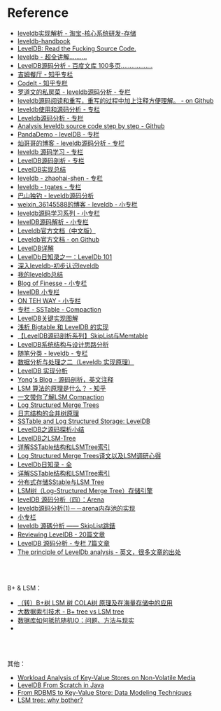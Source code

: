 # Reference

- [leveldb实现解析 - 淘宝-核心系统研发-存储](https://github.com/rsy56640/read_and_analyse_levelDB/blob/master/reference/DB%20leveldb%E5%AE%9E%E7%8E%B0%E8%A7%A3%E6%9E%90.pdf)
- [leveldb-handbook](https://leveldb-handbook.readthedocs.io/zh/latest/)
- [LevelDB: Read the Fucking Source Code.](http://www.grakra.com/2017/06/17/Leveldb-RTFSC/)
- [leveldb - 超全讲解..........](https://dirtysalt.github.io/html/leveldb.html)
- [LevelDB源码分析 - 百度文库 100多页..................](https://wenku.baidu.com/view/b3285278b90d6c85ec3ac687.html)
- [吉姆餐厅 - 知乎专栏](https://zhuanlan.zhihu.com/jimderestaurant)
- [CodeIt - 知乎专栏](https://zhuanlan.zhihu.com/codeit)
- [罗道文的私房菜 - leveldb源码分析 - 专栏](http://luodw.cc/categories/leveldb/)
- [leveldb源码阅读和重写，重写的过程中加上注释方便理解。 - on Github](https://github.com/snipercy/leveldb)
- [leveldb使用和源码分析 - 专栏](https://www.cnblogs.com/ym65536/category/1076262.html)
- [Leveldb源码分析 - 专栏](https://blog.csdn.net/sparkliang/article/category/1342001)
- [Analysis leveldb source code step by step - Github](https://github.com/rjl493456442/leveldb-handbook)
- [PandaDemo - levelDB - 专栏](http://www.pandademo.com/category/tech/leveldb/)
- [灿哥哥的博客 - leveldb源码分析 - 专栏](https://blog.csdn.net/caoshangpa/article/category/7351350)
- [leveldb 源码学习 - 专栏](https://www.jianshu.com/nb/9496943)
- [LevelDB源码剖析 - 专栏](http://mingxinglai.com/cn/categories/#NoSql)
- [LevelDB实现总结](http://morefreeze.github.io/2016/05/LevelDB-Summarize.html)
- [leveldb - zhaohai-shen - 专栏](https://www.cnblogs.com/shenzhaohai1989/p/)
- [leveldb - tgates - 专栏](https://www.cnblogs.com/KevinT/category/590804.html)
- [巴山独钓 - leveldb源码分析](https://blog.csdn.net/tankles/article/category/1167229)
- [weixin_36145588的博客 - leveldb - 小专栏](https://blog.csdn.net/weixin_36145588/article/category/6995299)
- [leveldb源码学习系列 - 小专栏](https://www.cnblogs.com/Jack47/tag/leveldb/)
- [levelDB源码解析 - 小专栏](https://www.jianshu.com/nb/10717873)
- [Leveldb官方文档（中文版）](https://blog.csdn.net/u012796139/article/details/50241409)
- [Leveldb官方文档 - on Github](https://github.com/google/leveldb/tree/master/doc)
- [LevelDB详解](https://blog.csdn.net/linuxheik/article/details/52768223)
- [LevelDb日知录之一：LevelDb 101](http://blog.chinaunix.net/uid-26575352-id-3245476.html)
- [深入leveldb-初步认识leveldb](https://blog.csdn.net/chenguolinblog/article/details/50611767)
- [我的leveldb总结](https://blog.csdn.net/poi7777/article/details/49124491)
- [Blog of Finesse - 小专栏](http://brg-liuwei.github.io/)
- [levelDB 小专栏](https://www.cnblogs.com/xueqiuqiu/tag/leveldb/)
- [ON TEH WAY - 小专栏](http://tonyz93.blogspot.com/search?q=leveldb)
- [专栏 - SSTable - Compaction](http://bean-li.github.io/categories/#leveldb)
- [LevelDB关键实现图解](http://www.wzxue.com/leveldb%E5%9B%BE%E8%A7%A3/)
- [浅析 Bigtable 和 LevelDB 的实现](https://draveness.me/bigtable-leveldb)
- [【LevelDB源码剖析系列】SkipList与Memtable](https://yq.aliyun.com/articles/64357)
- [LevelDB系统结构与设计思路分析](https://yq.aliyun.com/articles/618109?spm=a2c4e.11154873.tagmain.54.48c636ddEneOSc)
- [随笔分类 - leveldb - 专栏](https://www.cnblogs.com/KevinT/category/590804.html)
- [数据分析与处理之二（Leveldb 实现原理）](http://www.cnblogs.com/haippy/archive/2011/12/04/2276064.html?spm=a2c4e.11153940.blogcont618109.11.5e1562979sTGQC)
- [LevelDB 实现分析](http://taobaofed.org/blog/2017/07/05/leveldb-analysis/)
- [Yong's Blog - 源码剖析，英文注释](http://yongblog.us/tags/LevelDB/)
- [LSM 算法的原理是什么？ - 知乎](https://www.zhihu.com/question/19887265)
- [一文带你了解LSM Compaction](https://zhuanlan.zhihu.com/p/37003275)
- [Log Structured Merge Trees](http://www.benstopford.com/2015/02/14/log-structured-merge-trees/)
- [日志结构的合并树原理](https://www.cnblogs.com/siegfang/archive/2013/01/12/lsm-tree.html)
- [SSTable and Log Structured Storage: LevelDB](https://www.igvita.com/2012/02/06/sstable-and-log-structured-storage-leveldb/)
- [LevelDB之源码探析小结](http://zouzls.github.io/2016/12/06/LevelDB%E4%B9%8B%E6%BA%90%E7%A0%81%E6%8E%A2%E6%9E%90%E5%B0%8F%E7%BB%93/)
- [LevelDB之LSM-Tree](http://zouzls.github.io/2016/11/23/LevelDB%E4%B9%8BLSM-Tree/)
- [详解SSTable结构和LSMTree索引](http://www.cnblogs.com/fxjwind/archive/2012/08/14/2638371.html)
- [Log Structured Merge Trees译文以及LSM调研心得](http://weakyon.com/2015/04/08/Log-Structured-Merge-Trees.html)
- [LevelDb日知录 - 全](https://blog.csdn.net/elton_xiao/article/details/52556851)
- [详解SSTable结构和LSMTree索引](https://yq.aliyun.com/articles/85107)
- [分布式存储SStable与LSM Tree](http://coterie.tech/2017/03/24/sstable-lsmtree/)
- [LSM树（Log-Structured Merge Tree）存储引擎](https://blog.csdn.net/u014774781/article/details/52105708)
- [levelDB 源码分析（四）：Arena](http://www.liuhaihua.cn/archives/381569.html)
- [leveldb源码分析(1)－－arena内存池的实现](https://segmentfault.com/a/1190000003061165)
- [小专栏](http://plutolove.hatenablog.com/archive/category/LevelDB)
- [leveldb 源碼分析 —— SkipList跳錶](https://hk.saowen.com/a/a2139d2f9c67a8fc429c49c61ab1af46887140473d55ffbea63a9d9780136739)
- [Reviewing LevelDB - 20篇文章](https://ayende.com/blog/search?q=leveldb)
- [LevelDB 源码分析 - 专栏 7篇文章](http://cighao.com/2016/08/13/leveldb-source-analysis-01-introduction/)
- [The principle of LevelDb analysis - 英文，很多文章的出处](https://www.programering.com/a/MjMyMTNwATQ.html)



&nbsp;   
&nbsp;   



B+ & LSM：

- [（转）B+树 LSM 树 COLA树 原理及在海量存储中的应用](https://blog.csdn.net/anderscloud/article/details/7181085)
- [大数据索引技术 - B+ tree vs LSM tree](https://www.cnblogs.com/fxjwind/archive/2012/06/09/2543357.html)
- [数据库如何抵抗随机IO：问题、方法与现实](http://wangyuanzju.blog.163.com/blog/static/13029201132154010987)
- []()



&nbsp;   
&nbsp;   



其他：

- [Workload Analysis of Key-Value Stores on Non-Volatile Media](https://www.snia.org/sites/default/files/SDC/2017/presentations/Storage_Architecture/Verma_Vishal_Gohad_Tushar_Workload_Analysis_of_Key-Value_Stores_on_Non-Volatile_Media.pdf)
- [LevelDB From Scratch in Java](https://medium.com/@wishmithasmendis/leveldb-from-scratch-in-java-c300e21c7445)
- [From RDBMS to Key-Value Store: Data Modeling Techniques](https://medium.com/@wishmithasmendis/from-rdbms-to-key-value-store-data-modeling-techniques-a2874906bc46)
- [LSM tree: why bother?](https://medium.com/@mlowicki/lsm-tree-why-bother-9da9be0b307)
